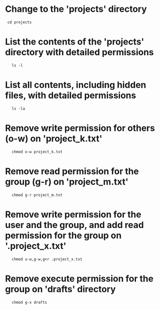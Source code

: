 # Change to the 'projects' directory
     cd projects

# List the contents of the 'projects' directory with detailed permissions
       ls -l

# List all contents, including hidden files, with detailed permissions
       ls -la

# Remove write permission for others (o-w) on 'project_k.txt'
       chmod o-w project_k.txt

# Remove read permission for the group (g-r) on 'project_m.txt'
       chmod g-r project_m.txt

# Remove write permission for the user and the group, and add read permission for the group on '.project_x.txt'
       chmod u-w,g-w,g+r .project_x.txt

# Remove execute permission for the group on 'drafts' directory
       chmod g-x drafts
